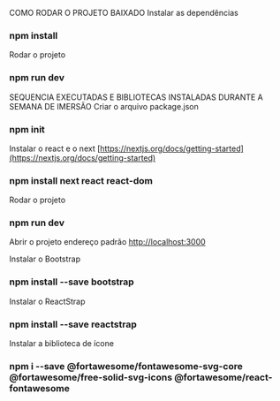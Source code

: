 COMO RODAR O PROJETO BAIXADO
Instalar as dependências
### npm install

Rodar o projeto
### npm run dev


SEQUENCIA EXECUTADAS E BIBLIOTECAS INSTALADAS DURANTE A SEMANA DE IMERSÃO
Criar o arquivo package.json
### npm init

Instalar o react e o next [https://nextjs.org/docs/getting-started](https://nextjs.org/docs/getting-started) 
### npm install next react react-dom

Rodar o projeto
### npm run dev

Abrir o projeto endereço padrão
[http://localhost:3000](http://localhost:3000) 

Instalar o Bootstrap
### npm install --save bootstrap

Instalar o ReactStrap
### npm install --save reactstrap

Instalar a biblioteca de ícone
### npm i --save @fortawesome/fontawesome-svg-core @fortawesome/free-solid-svg-icons @fortawesome/react-fontawesome
